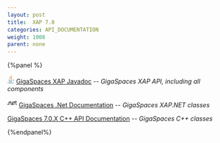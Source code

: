 ```yaml
---
layout: post
title:  XAP 7.0
categories: API_DOCUMENTATION
weight: 1008
parent: none
---
```


{%panel  %}

![](/attachment_files/logos/java_icon.gif) [GigaSpaces XAP Javadoc](http://www.gigaspaces.com/docs/JavaDoc7.0/index.html) -- _GigaSpaces XAP API, including all components_

![](/attachment_files/logos/icon_dotnet.gif) [GigaSpaces .Net Documentation](http://www.gigaspaces.com/docs/dotnetdocs7.0) -- _GigaSpaces XAP.NET classes_

[GigaSpaces 7.0.X C+\+ API Documentation](http://www.gigaspaces.com/docs/cppdocs7.0) -- _GigaSpaces C+\+ classes_

{%endpanel%}